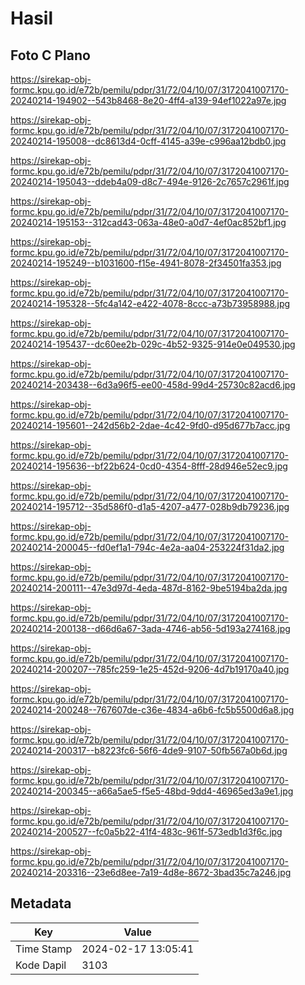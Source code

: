 # Hasil

## Foto C Plano

https://sirekap-obj-formc.kpu.go.id/e72b/pemilu/pdpr/31/72/04/10/07/3172041007170-20240214-194902--543b8468-8e20-4ff4-a139-94ef1022a97e.jpg

https://sirekap-obj-formc.kpu.go.id/e72b/pemilu/pdpr/31/72/04/10/07/3172041007170-20240214-195008--dc8613d4-0cff-4145-a39e-c996aa12bdb0.jpg

https://sirekap-obj-formc.kpu.go.id/e72b/pemilu/pdpr/31/72/04/10/07/3172041007170-20240214-195043--ddeb4a09-d8c7-494e-9126-2c7657c2961f.jpg

https://sirekap-obj-formc.kpu.go.id/e72b/pemilu/pdpr/31/72/04/10/07/3172041007170-20240214-195153--312cad43-063a-48e0-a0d7-4ef0ac852bf1.jpg

https://sirekap-obj-formc.kpu.go.id/e72b/pemilu/pdpr/31/72/04/10/07/3172041007170-20240214-195249--b1031600-f15e-4941-8078-2f34501fa353.jpg

https://sirekap-obj-formc.kpu.go.id/e72b/pemilu/pdpr/31/72/04/10/07/3172041007170-20240214-195328--5fc4a142-e422-4078-8ccc-a73b73958988.jpg

https://sirekap-obj-formc.kpu.go.id/e72b/pemilu/pdpr/31/72/04/10/07/3172041007170-20240214-195437--dc60ee2b-029c-4b52-9325-914e0e049530.jpg

https://sirekap-obj-formc.kpu.go.id/e72b/pemilu/pdpr/31/72/04/10/07/3172041007170-20240214-203438--6d3a96f5-ee00-458d-99d4-25730c82acd6.jpg

https://sirekap-obj-formc.kpu.go.id/e72b/pemilu/pdpr/31/72/04/10/07/3172041007170-20240214-195601--242d56b2-2dae-4c42-9fd0-d95d677b7acc.jpg

https://sirekap-obj-formc.kpu.go.id/e72b/pemilu/pdpr/31/72/04/10/07/3172041007170-20240214-195636--bf22b624-0cd0-4354-8fff-28d946e52ec9.jpg

https://sirekap-obj-formc.kpu.go.id/e72b/pemilu/pdpr/31/72/04/10/07/3172041007170-20240214-195712--35d586f0-d1a5-4207-a477-028b9db79236.jpg

https://sirekap-obj-formc.kpu.go.id/e72b/pemilu/pdpr/31/72/04/10/07/3172041007170-20240214-200045--fd0ef1a1-794c-4e2a-aa04-253224f31da2.jpg

https://sirekap-obj-formc.kpu.go.id/e72b/pemilu/pdpr/31/72/04/10/07/3172041007170-20240214-200111--47e3d97d-4eda-487d-8162-9be5194ba2da.jpg

https://sirekap-obj-formc.kpu.go.id/e72b/pemilu/pdpr/31/72/04/10/07/3172041007170-20240214-200138--d66d6a67-3ada-4746-ab56-5d193a274168.jpg

https://sirekap-obj-formc.kpu.go.id/e72b/pemilu/pdpr/31/72/04/10/07/3172041007170-20240214-200207--785fc259-1e25-452d-9206-4d7b19170a40.jpg

https://sirekap-obj-formc.kpu.go.id/e72b/pemilu/pdpr/31/72/04/10/07/3172041007170-20240214-200248--767607de-c36e-4834-a6b6-fc5b5500d6a8.jpg

https://sirekap-obj-formc.kpu.go.id/e72b/pemilu/pdpr/31/72/04/10/07/3172041007170-20240214-200317--b8223fc6-56f6-4de9-9107-50fb567a0b6d.jpg

https://sirekap-obj-formc.kpu.go.id/e72b/pemilu/pdpr/31/72/04/10/07/3172041007170-20240214-200345--a66a5ae5-f5e5-48bd-9dd4-46965ed3a9e1.jpg

https://sirekap-obj-formc.kpu.go.id/e72b/pemilu/pdpr/31/72/04/10/07/3172041007170-20240214-200527--fc0a5b22-41f4-483c-961f-573edb1d3f6c.jpg

https://sirekap-obj-formc.kpu.go.id/e72b/pemilu/pdpr/31/72/04/10/07/3172041007170-20240214-203316--23e6d8ee-7a19-4d8e-8672-3bad35c7a246.jpg


## Metadata

| Key        | Value               |
| ---------- | ------------------- |
| Time Stamp | 2024-02-17 13:05:41 |
| Kode Dapil | 3103                |



